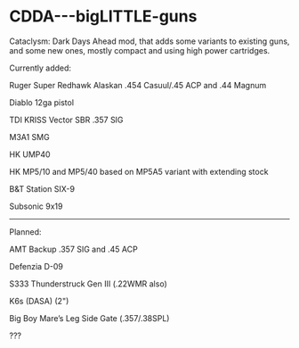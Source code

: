 # CDDA---bigLITTLE-guns
Cataclysm: Dark Days Ahead mod, that adds some variants to existing guns, and some new ones, mostly compact and using high power cartridges.

Currently added: 

Ruger Super Redhawk Alaskan .454 Casuul/.45 ACP and .44 Magnum

Diablo 12ga pistol

TDI KRISS Vector SBR .357 SIG

M3A1 SMG

HK UMP40

HK MP5/10 and MP5/40 based on MP5A5 variant with extending stock

B&T Station SIX-9 

Subsonic 9x19

-----------------------------------------------------------------------------------------------------------------------------------------------

Planned:

AMT Backup .357 SIG and .45 ACP

Defenzia D-09 

S333 Thunderstruck Gen III (.22WMR also)

K6s (DASA) (2")

Big Boy Mare’s Leg Side Gate (.357/.38SPL)

???
